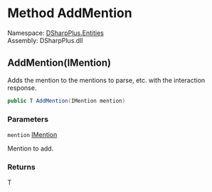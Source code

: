 # Method AddMention

Namespace: [DSharpPlus.Entities](DSharpPlus.Entities.md)  
Assembly: DSharpPlus.dll

## <a id="DSharpPlus_Entities_BaseDiscordMessageBuilder_1_AddMention_DSharpPlus_Entities_IMention_"></a>AddMention\(IMention\)

Adds the mention to the mentions to parse, etc. with the interaction response.

```csharp
public T AddMention(IMention mention)
```

### Parameters

`mention` [IMention](DSharpPlus.Entities.IMention.md)

Mention to add.

### Returns

T

